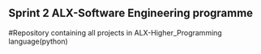 ## Sprint 2 ALX-Software Engineering programme

#Repository containing all projects in ALX-Higher_Programming language(python)
